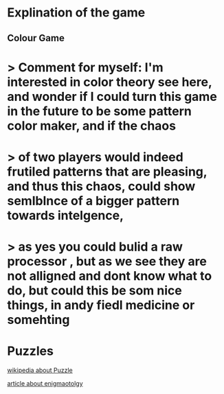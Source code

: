 # Explination of the game

## Colour Game

# > Comment for myself: I'm interested in color theory see here, and wonder if I could turn this game in the future to be some pattern color maker, and if the chaos

# > of two players would indeed frutiled patterns that are pleasing, and thus this chaos, could show semlblnce of a bigger pattern towards intelgence,

# > as yes you could bulid a raw processor , but as we see they are not alligned and dont know what to do, but could this be som nice things, in andy fiedl medicine or somehting

# Puzzles

[wikipedia about Puzzle](https://en.wikipedia.org/wiki/Puzzle)

[article about enigmaotolgy](https://www.thepipettepen.com/enigmatology-the-art-of-puzzle-design/)

